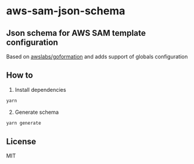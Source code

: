 # aws-sam-json-schema

## Json schema for AWS SAM template configuration

Based on [awslabs/goformation](https://raw.githubusercontent.com/awslabs/goformation/master/schema/sam.schema.json)
and adds support of globals configuration

## How to

1. Install dependencies

```sh
yarn
```

2. Generate schema

```sh
yarn generate
```

## License

MIT
